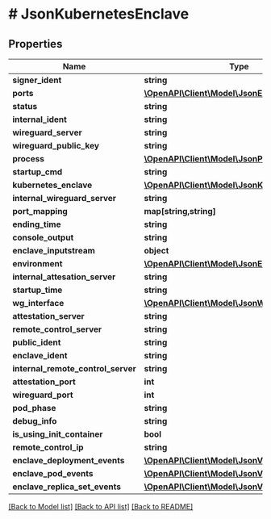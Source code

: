 # # JsonKubernetesEnclave

## Properties

Name | Type | Description | Notes
------------ | ------------- | ------------- | -------------
**signer_ident** | **string** |  | [optional]
**ports** | [**\OpenAPI\Client\Model\JsonEnclavePort[]**](JsonEnclavePort.md) |  | [optional]
**status** | **string** |  | [optional]
**internal_ident** | **string** |  | [optional]
**wireguard_server** | **string** |  | [optional]
**wireguard_public_key** | **string** |  | [optional]
**process** | [**\OpenAPI\Client\Model\JsonProcess**](JsonProcess.md) |  | [optional]
**startup_cmd** | **string** |  | [optional]
**kubernetes_enclave** | [**\OpenAPI\Client\Model\JsonKubernetesEnclave**](JsonKubernetesEnclave.md) |  | [optional]
**internal_wireguard_server** | **string** |  | [optional]
**port_mapping** | **map[string,string]** |  | [optional]
**ending_time** | **string** |  | [optional]
**console_output** | **string** |  | [optional]
**enclave_inputstream** | **object** |  | [optional]
**environment** | [**\OpenAPI\Client\Model\JsonEnvironment**](JsonEnvironment.md) |  | [optional]
**internal_attesation_server** | **string** |  | [optional]
**startup_time** | **string** |  | [optional]
**wg_interface** | [**\OpenAPI\Client\Model\JsonWireguardInterface**](JsonWireguardInterface.md) |  | [optional]
**attestation_server** | **string** |  | [optional]
**remote_control_server** | **string** |  | [optional]
**public_ident** | **string** |  | [optional]
**enclave_ident** | **string** |  | [optional]
**internal_remote_control_server** | **string** |  | [optional]
**attestation_port** | **int** |  | [optional]
**wireguard_port** | **int** |  | [optional]
**pod_phase** | **string** |  | [optional]
**debug_info** | **string** |  | [optional]
**is_using_init_container** | **bool** |  | [optional]
**remote_control_ip** | **string** |  | [optional]
**enclave_deployment_events** | [**\OpenAPI\Client\Model\JsonV1EventList**](JsonV1EventList.md) |  | [optional]
**enclave_pod_events** | [**\OpenAPI\Client\Model\JsonV1EventList**](JsonV1EventList.md) |  | [optional]
**enclave_replica_set_events** | [**\OpenAPI\Client\Model\JsonV1EventList**](JsonV1EventList.md) |  | [optional]

[[Back to Model list]](../../README.md#models) [[Back to API list]](../../README.md#endpoints) [[Back to README]](../../README.md)
